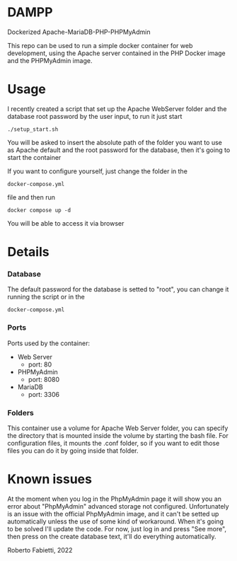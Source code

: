 # DAMPP
Dockerized Apache-MariaDB-PHP-PHPMyAdmin

This repo can be used to run a simple docker container for web development, using the Apache server contained in the PHP Docker image and the PHPMyAdmin image.

# Usage
I recently created a script that set up the Apache WebServer folder and the database root password by the user input, to run it just start 
```
./setup_start.sh
```

You will be asked to insert the absolute path of the folder you want to use as Apache default and the root password for the database, then it's going to start the container

If you want to configure yourself, just change the folder in the
```
docker-compose.yml
```
file and then run 
```
docker compose up -d
```

You will be able to access it via browser

# Details
### Database
The default password for the database is setted to "root", you can change it running the script or in the
```
docker-compose.yml
```
### Ports
Ports used by the container:

* Web Server
    * port: 80
* PHPMyAdmin 
    * port: 8080
* MariaDB
    * port: 3306

### Folders
This container use a volume for Apache Web Server folder, you can specify the directory that is mounted inside the volume by starting the bash file.
For configuration files, it mounts the .conf folder, so if you want to edit those files you can do it by going inside that folder.

# Known issues
At the moment when you log in the PhpMyAdmin page it will show you an error about "PhpMyAdmin" advanced storage not configured. Unfortunately is an issue with the official PhpMyAdmin image, and it can't be setted up automatically unless the use of some kind of workaround. When it's going to be solved I'll update the code. For now, just log in and press "See more", then press on the create database text, it'll do everything automatically.

Roberto Fabietti, 2022